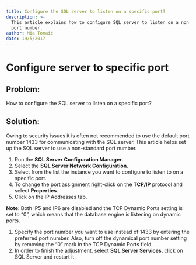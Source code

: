 ```yaml
---
title: Configure the SQL server to listen on a specific port?
description: >-
  This article explains how to configure SQL server to listen on a non-standard
  port number.
author: Mia Tomaić
date: 19/5/2017
---
```


# Configure server to specific port

## Problem:

How to configure the SQL server to listen on a specific port?

## Solution:

Owing to security issues it is often not recommended to use the default port number 1433 for communicating with the SQL server. This article helps set up the SQL server to use a non-standard port number.

1. Run the **SQL Server Configuration Manager**.
2. Select the **SQL Server Network Configuration**.
3. Select from the list the instance you want to configure to listen to on a specific port.
4. To change the port assignment right-click on the **TCP/IP** protocol and select **Properties**.
5. Click on the IP Addresses tab.

**Note**: Both IP5 and IP6 are disabled and the TCP Dynamic Ports setting is set to “0”, which means that the database engine is listening on dynamic ports.

1. Specify the port number you want to use instead of 1433 by entering the preferred port number. Also, turn off the dynamical port number setting by removing the “0” mark in the TCP Dynamic Ports field.
2. In order to finish the adjustment, select **SQL Server Services**, click on SQL Server and restart it.

